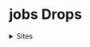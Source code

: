 # jobs Drops 

<details>  
 <summary> Sites </summary>
 

[99 Jobs](https://99jobs.com/) Programas de estágio e nível Junior.

[Eureca](https://app.eureca.me/) Estágios.

[Universia](https://www.universia.net/br/) Estágios universitários.

[Bekas Santander]() Bolsas de estudos e vagas para o banco.


### Empresas


[Amazon Jobs](https://www.amazon.jobs/pt/) Trabalho na Amazon - Nivel Plano, Sênior, +

[Uber]() 